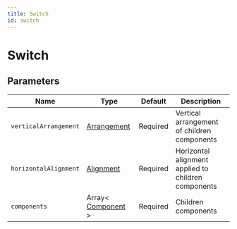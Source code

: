 ```yaml
---
title: Switch
id: switch
---
```


# Switch

## Parameters

| Name                  | Type                                                               | Default  | Description                                         |
| --------------------- | ------------------------------------------------------------------ | -------- | --------------------------------------------------- |
| `verticalArrangement` | [Arrangement](https://componentbox.io/docs/foundation/arrangement) | Required | Vertical arrangement of children components         |
| `horizontalAlignment` | [Alignment](https://componentbox.io/docs/foundation/alignment)     | Required | Horizontal alignment applied to children components |
| `components`          | Array< [Component](https://componentbox.io/docs/component) >       | Required | Children components                                 |
